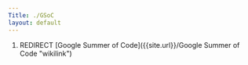 ```yaml
---
Title: ./GSoC
layout: default
---
```


1.  REDIRECT [Google Summer of Code]({{site.url}}/Google Summer of Code "wikilink")
